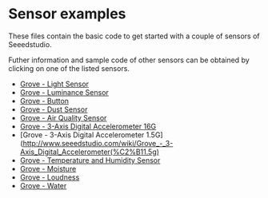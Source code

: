 # Sensor examples

These files contain the basic code to get started with a couple of sensors of Seeedstudio.

Futher information and sample code of other sensors can be obtained by clicking on one of the listed sensors.

* [Grove - Light Sensor](http://www.seeedstudio.com/depot/Grove-Light-SensorP-p-1253.html)
* [Grove - Luminance Sensor](http://www.seeedstudio.com/depot/Grove-Luminance-Sensor-p-1941.html)
* [Grove - Button](http://www.seeedstudio.com/depot/Grove-ButtonP-p-1243.html)
* [Grove - Dust Sensor](http://www.seeedstudio.com/wiki/Grove_-_Dust_sensor)
* [Grove - Air Quality Sensor](http://www.seeedstudio.com/wiki/Grove_-_Air_Quality_Sensor_v1.3)
* [Grove - 3-Axis Digital Accelerometer 16G](http://www.seeedstudio.com/wiki/Grove_-_3-Axis_Digital_Accelerometer_ADXL345)
* [Grove - 3-Axis Digital Accelerometer 1.5G](http://www.seeedstudio.com/wiki/Grove_-_3-Axis_Digital_Accelerometer(%C2%B11.5g)
* [Grove - Temperature and Humidity Sensor](http://www.seeedstudio.com/depot/Grove-TemperatureHumidity-Sensor-Pro-p-838.html)
* [Grove - Moisture](http://www.seeedstudio.com/wiki/Grove_-_Moisture_Sensor)
* [Grove - Loudness](http://www.seeedstudio.com/wiki/Grove_-_Loudness_Sensor)
* [Grove - Water](http://www.seeedstudio.com/wiki/Grove_-_Water_Sensor)
